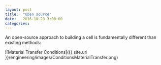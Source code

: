 ```yaml
---
layout: post
title:  "Open source"
date:	2016-10-28 3:00:00
categories:
---
```


An open-source approach to building a cell is fundamentally different than
existing methods:

![Material Transfer Conditions]({{ site.url }}/engineering/images/ConditionsMaterialTransfer.png)
